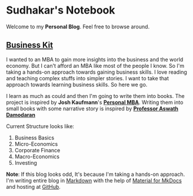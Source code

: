 # **Sudhakar's Notebook**

Welcome to my **Personal Blog**. Feel free to browse around.

## [**Business Kit**](BusinessKit.md)

I wanted to an MBA to gain more insights into the business and the world economy. But I can't afford an MBA like most of the people I know. So I'm taking a hands-on approach towards gaining business skills. I love reading and teaching complex stuffs into simpler stories. I want to take that approach towards learning business skills. So here we go.

I learn as much as could and then I'm going to write them into books. The project is inspired by **Josh Kaufmann**'s [**Personal MBA**](https://personalmba.com/). Writing them into small books with some narrative story is inspired by [**Professor Aswath Damodaran**](https://pages.stern.nyu.edu/~adamodar/)

Current Structure looks like:

1. Business Basics
2. Micro-Economics
3. Corporate Finance
4. Macro-Economics
5. Investing

**Note**: If this blog looks odd, It's because I'm taking a hands-on approach. I'm writing entire blog in [Markdown](https://en.wikipedia.org/wiki/Markdown) with the help of [Material for MkDocs](https://squidfunk.github.io/mkdocs-material/) and hosting at [GitHub](https://github.com/sudhakarkarunaiprakasam/sudhakarkarunaiprakasam.github.io).
